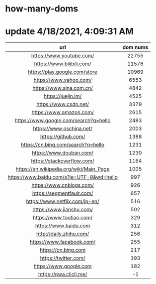 # how-many-doms

# update 4/18/2021, 4:09:31 AM

url | dom nums
:-: | :-:
https://www.youtube.com/ | 22755
https://www.bilibili.com/ | 11576
https://play.google.com/store | 10969
https://www.yahoo.com/ | 6553
https://www.sina.com.cn/ | 4842
https://juejin.im/ | 4525
https://www.csdn.net/ | 3379
https://www.amazon.com/ | 2615
https://www.google.com/search?q=hello | 2483
https://www.oschina.net/ | 2003
https://github.com/ | 1388
https://cn.bing.com/search?q=hello | 1231
https://www.douban.com/ | 1230
https://stackoverflow.com/ | 1164
https://en.wikipedia.org/wiki/Main_Page | 1005
https://www.baidu.com/s?ie=UTF-8&wd=hello | 997
https://www.cnblogs.com/ | 926
https://segmentfault.com/ | 657
https://www.netflix.com/jp-en/ | 516
https://www.jianshu.com/ | 502
https://www.toutiao.com/ | 329
https://www.baidu.com | 312
http://daily.zhihu.com/ | 256
https://www.facebook.com/ | 255
https://cn.bing.com | 217
https://twitter.com/ | 193
https://www.google.com | 182
https://pwa.clicli.me/ | -1
